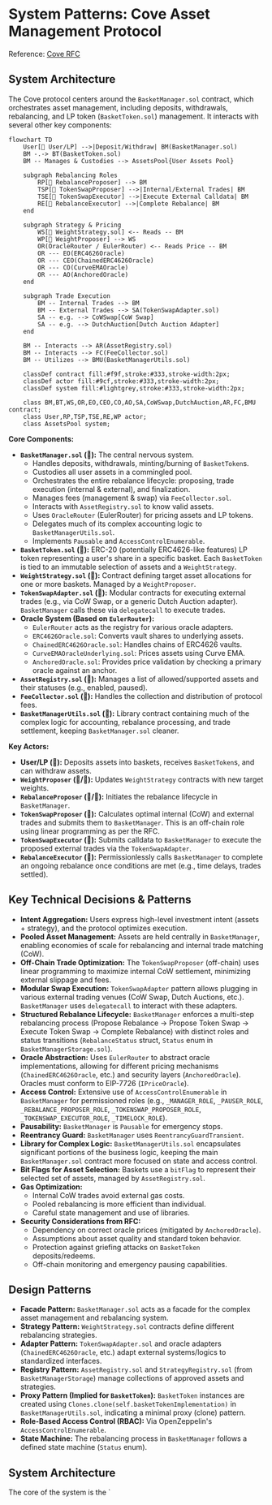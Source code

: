 # System Patterns: Cove Asset Management Protocol

Reference: [Cove RFC](https://docs.cove.finance/technical/cove/rfc)

## System Architecture

The Cove protocol centers around the `BasketManager.sol` contract, which orchestrates asset management, including
deposits, withdrawals, rebalancing, and LP token (`BasketToken.sol`) management. It interacts with several other key
components:

```mermaid
flowchart TD
    User[🧑 User/LP] -->|Deposit/Withdraw| BM(BasketManager.sol)
    BM -.-> BT(BasketToken.sol)
    BM -- Manages & Custodies --> AssetsPool{User Assets Pool}

    subgraph Rebalancing Roles
        RP[👮 RebalanceProposer] --> BM
        TSP[👮 TokenSwapProposer] -->|Internal/External Trades| BM
        TSE[👮 TokenSwapExecutor] -->|Execute External Calldata| BM
        RE[🧑 RebalanceExecutor] -->|Complete Rebalance| BM
    end

    subgraph Strategy & Pricing
        WS[📄 WeightStrategy.sol] <-- Reads -- BM
        WP[👮 WeightProposer] --> WS
        OR(OracleRouter / EulerRouter) <-- Reads Price -- BM
        OR --- EO(ERC4626Oracle)
        OR --- CEO(ChainedERC4626Oracle)
        OR --- CO(CurveEMAOracle)
        OR --- AO(AnchoredOracle)
    end

    subgraph Trade Execution
        BM -- Internal Trades --> BM
        BM -- External Trades --> SA(TokenSwapAdapter.sol)
        SA -- e.g. --> CoWSwap[CoW Swap]
        SA -- e.g. --> DutchAuction[Dutch Auction Adapter]
    end

    BM -- Interacts --> AR(AssetRegistry.sol)
    BM -- Interacts --> FC(FeeCollector.sol)
    BM -- Utilizes --> BMU(BasketManagerUtils.sol)

    classDef contract fill:#f9f,stroke:#333,stroke-width:2px;
    classDef actor fill:#9cf,stroke:#333,stroke-width:2px;
    classDef system fill:#lightgrey,stroke:#333,stroke-width:2px;

    class BM,BT,WS,OR,EO,CEO,CO,AO,SA,CoWSwap,DutchAuction,AR,FC,BMU contract;
    class User,RP,TSP,TSE,RE,WP actor;
    class AssetsPool system;
```

**Core Components:**

- **`BasketManager.sol` (📄):** The central nervous system.
  - Handles deposits, withdrawals, minting/burning of `BasketToken`s.
  - Custodies all user assets in a commingled pool.
  - Orchestrates the entire rebalance lifecycle: proposing, trade execution (internal & external), and finalization.
  - Manages fees (management & swap) via `FeeCollector.sol`.
  - Interacts with `AssetRegistry.sol` to know valid assets.
  - Uses `OracleRouter` (EulerRouter) for pricing assets and LP tokens.
  - Delegates much of its complex accounting logic to `BasketManagerUtils.sol`.
  - Implements `Pausable` and `AccessControlEnumerable`.
- **`BasketToken.sol` (📄):** ERC-20 (potentially ERC4626-like features) LP token representing a user's share in a
  specific basket. Each `BasketToken` is tied to an immutable selection of assets and a `WeightStrategy`.
- **`WeightStrategy.sol` (📄):** Contract defining target asset allocations for one or more baskets. Managed by a
  `WeightProposer`.
- **`TokenSwapAdapter.sol` (📄):** Modular contracts for executing external trades (e.g., via CoW Swap, or a generic
  Dutch Auction adapter). `BasketManager` calls these via `delegatecall` to execute trades.
- **Oracle System (Based on `EulerRouter`):**
  - `EulerRouter` acts as the registry for various oracle adapters.
  - `ERC4626Oracle.sol`: Converts vault shares to underlying assets.
  - `ChainedERC4626Oracle.sol`: Handles chains of ERC4626 vaults.
  - `CurveEMAOracleUnderlying.sol`: Prices assets using Curve EMA.
  - `AnchoredOracle.sol`: Provides price validation by checking a primary oracle against an anchor.
- **`AssetRegistry.sol` (📄):** Manages a list of allowed/supported assets and their statuses (e.g., enabled, paused).
- **`FeeCollector.sol` (📄):** Handles the collection and distribution of protocol fees.
- **`BasketManagerUtils.sol` (📄):** Library contract containing much of the complex logic for accounting, rebalance
  processing, and trade settlement, keeping `BasketManager.sol` cleaner.

**Key Actors:**

- **User/LP (🧑):** Deposits assets into baskets, receives `BasketToken`s, and can withdraw assets.
- **`WeightProposer` (👮/📄):** Updates `WeightStrategy` contracts with new target weights.
- **`RebalanceProposer` (👮/📄):** Initiates the rebalance lifecycle in `BasketManager`.
- **`TokenSwapProposer` (👮):** Calculates optimal internal (CoW) and external trades and submits them to
  `BasketManager`. This is an off-chain role using linear programming as per the RFC.
- **`TokenSwapExecutor` (👮):** Submits calldata to `BasketManager` to execute the proposed external trades via the
  `TokenSwapAdapter`.
- **`RebalanceExecutor` (🧑):** Permissionlessly calls `BasketManager` to complete an ongoing rebalance once conditions
  are met (e.g., time delays, trades settled).

## Key Technical Decisions & Patterns

- **Intent Aggregation:** Users express high-level investment intent (assets + strategy), and the protocol optimizes
  execution.
- **Pooled Asset Management:** Assets are held centrally in `BasketManager`, enabling economies of scale for rebalancing
  and internal trade matching (CoW).
- **Off-Chain Trade Optimization:** The `TokenSwapProposer` (off-chain) uses linear programming to maximize internal CoW
  settlement, minimizing external slippage and fees.
- **Modular Swap Execution:** `TokenSwapAdapter` pattern allows plugging in various external trading venues (CoW Swap,
  Dutch Auctions, etc.). `BasketManager` uses `delegatecall` to interact with these adapters.
- **Structured Rebalance Lifecycle:** `BasketManager` enforces a multi-step rebalancing process (Propose Rebalance ->
  Propose Token Swap -> Execute Token Swap -> Complete Rebalance) with distinct roles and status transitions
  (`RebalanceStatus` struct, `Status` enum in `BasketManagerStorage.sol`).
- **Oracle Abstraction:** Uses `EulerRouter` to abstract oracle implementations, allowing for different pricing
  mechanisms (`ChainedERC4626Oracle`, etc.) and security layers (`AnchoredOracle`). Oracles must conform to EIP-7726
  (`IPriceOracle`).
- **Access Control:** Extensive use of `AccessControlEnumerable` in `BasketManager` for permissioned roles (e.g.,
  `_MANAGER_ROLE`, `_PAUSER_ROLE`, `_REBALANCE_PROPOSER_ROLE`, `_TOKENSWAP_PROPOSER_ROLE`, `_TOKENSWAP_EXECUTOR_ROLE`,
  `_TIMELOCK_ROLE`).
- **Pausability:** `BasketManager` is `Pausable` for emergency stops.
- **Reentrancy Guard:** `BasketManager` uses `ReentrancyGuardTransient`.
- **Library for Complex Logic:** `BasketManagerUtils.sol` encapsulates significant portions of the business logic,
  keeping the main `BasketManager.sol` contract more focused on state and access control.
- **Bit Flags for Asset Selection:** Baskets use a `bitFlag` to represent their selected set of assets, managed by
  `AssetRegistry.sol`.
- **Gas Optimization:**
  - Internal CoW trades avoid external gas costs.
  - Pooled rebalancing is more efficient than individual.
  - Careful state management and use of libraries.
- **Security Considerations from RFC:**
  - Dependency on correct oracle prices (mitigated by `AnchoredOracle`).
  - Assumptions about asset quality and standard token behavior.
  - Protection against griefing attacks on `BasketToken` deposits/redeems.
  - Off-chain monitoring and emergency pausing capabilities.

## Design Patterns

- **Facade Pattern:** `BasketManager.sol` acts as a facade for the complex asset management and rebalancing system.
- **Strategy Pattern:** `WeightStrategy.sol` contracts define different rebalancing strategies.
- **Adapter Pattern:** `TokenSwapAdapter.sol` and oracle adapters (`ChainedERC4626Oracle`, etc.) adapt external
  systems/logics to standardized interfaces.
- **Registry Pattern:** `AssetRegistry.sol` and `StrategyRegistry.sol` (from `BasketManagerStorage`) manage collections
  of approved assets and strategies.
- **Proxy Pattern (Implied for `BasketToken`):** `BasketToken` instances are created using
  `Clones.clone(self.basketTokenImplementation)` in `BasketManagerUtils.sol`, indicating a minimal proxy (clone)
  pattern.
- **Role-Based Access Control (RBAC):** Via OpenZeppelin's `AccessControlEnumerable`.
- **State Machine:** The rebalancing process in `BasketManager` follows a defined state machine (`Status` enum).

## System Architecture

The core of the system is the `
